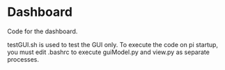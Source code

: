 # Dashboard

Code for the dashboard.

testGUI.sh is used to test the GUI only. To execute the code on pi startup, you must edit .bashrc to execute guiModel.py and view.py as separate processes. 